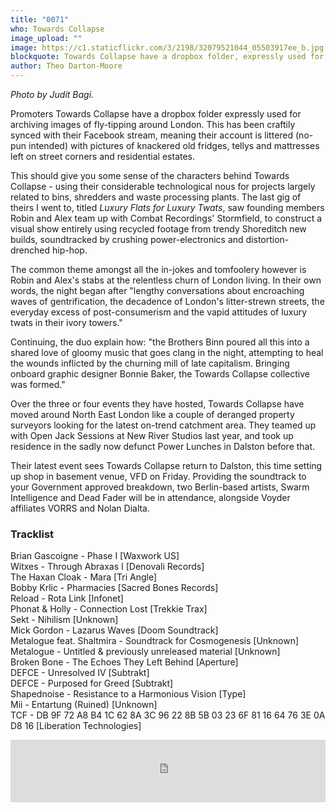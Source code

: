 ```yaml
---
title: "0071"
who: Towards Collapse
image_upload: ""
image: https://c1.staticflickr.com/3/2198/32079521044_05503917ee_b.jpg
blockquote: Towards Collapse have a dropbox folder, expressly used for archiving images of fly-tipping around London. This folder has somehow been synced with their Facebook stream, meaning their account is littered (no-pun intended) with pictures of knackered old fridges, tellys and mattresses left on street corners and residential estates.
author: Theo Darton-Moore
---
```

_Photo by Judit Bagi._

Promoters Towards Collapse have a dropbox folder expressly used for archiving images of fly-tipping around London. This has been craftily synced with their Facebook stream, meaning their account is littered (no-pun intended) with pictures of knackered old fridges, tellys and mattresses left on street corners and residential estates. 

This should give you some sense of the characters behind Towards Collapse -  using their considerable technological nous for projects largely related to bins, shredders and waste processing plants. The last gig of theirs I went to, titled _Luxury Flats for Luxury Twats_, saw founding members Robin and Alex team up with Combat Recordings' Stormfield, to construct a visual show entirely using recycled footage from trendy Shoreditch new builds, soundtracked by crushing power-electronics and distortion-drenched hip-hop. 

The common theme amongst all the in-jokes and tomfoolery however is Robin and Alex's stabs at the relentless churn of London living. In their own words, the night began after "lengthy conversations about encroaching waves of gentrification, the decadence of London's litter-strewn streets, the everyday excess of post-consumerism and the vapid attitudes of luxury twats in their ivory towers." 

Continuing, the duo explain how: "the Brothers Binn poured all this into a shared love of gloomy music that goes clang in the night, attempting to heal the wounds inflicted by the churning mill of late capitalism. Bringing onboard graphic designer Bonnie Baker, the Towards Collapse collective was formed."

Over the three or four events they have hosted, Towards Collapse have moved around North East London like a couple of deranged property surveyors looking for the latest on-trend catchment area. They teamed up with Open Jack Sessions at New River Studios last year, and took up residence in the sadly now defunct Power Lunches in Dalston before that. 

Their latest event sees Towards Collapse return to Dalston, this time setting up shop in basement venue, VFD on Friday. Providing the soundtrack to your Government approved breakdown, two Berlin-based artists, Swarm Intelligence and Dead Fader will be in attendance, alongside Voyder affiliates VORRS and Nolan Dialta.

### Tracklist

Brian Gascoigne - Phase I [Waxwork US] <br>
Witxes - Through Abraxas I [Denovali Records] <br>
The Haxan Cloak - Mara [Tri Angle] <br>
Bobby Krlic - Pharmacies [Sacred Bones Records] <br>
Reload - Rota Link [Infonet] <br>
Phonat & Holly - Connection Lost [Trekkie Trax] <br>
Sekt - Nihilism [Unknown] <br>
Mick Gordon - Lazarus Waves [Doom Soundtrack] <br>
Metalogue feat. Shaltmira - Soundtrack for Cosmogenesis [Unknown] <br>
Metalogue - Untitled & previously unreleased material  [Unknown] <br>
Broken Bone - The Echoes They Left Behind [Aperture] <br>
DEFCE - Unresolved IV [Subtrakt] <br>
DEFCE - Purposed for Greed [Subtrakt] <br>
Shapednoise - Resistance to a Harmonious Vision [Type] <br>
Mii - Entartung (Ruined) [Unknown] <br>
TCF - DB 9F 72 A8 B4 1C 62 8A 3C 96 22 8B 5B 03 23 6F 81 16 64 76 3E 0A D8 16 [Liberation Technologies] <br>

<iframe width="100%" height="100" src="https://www.mixcloud.com/widget/iframe/?feed=https%3A%2F%2Fwww.mixcloud.com%2Fstraylandings%2F0071-towards-collapse%2F&light=1" frameborder="0"></iframe>